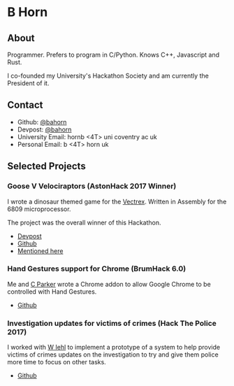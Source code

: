 # B Horn

## About

Programmer. Prefers to program in C/Python. Knows C++, Javascript and Rust.

I co-founded my University's Hackathon Society and am currently the
President of it.

## Contact

* Github: <a href="https://github.com/bahorn/">@bahorn</a>
* Devpost: <a href="https://devpost.com/bahorn">@bahorn</a>
* University Email: hornb <4T> uni <d0t> coventry <d0t> ac <d0t> uk
* Personal Email: b <4T> horn <d0t> uk 

## Selected Projects

### Goose V Velociraptors (AstonHack 2017 Winner)

I wrote a dinosaur themed game for the <a href="https://en.wikipedia.org/wiki/Vectrex">Vectrex</a>.
Written in Assembly for the 6809 microprocessor.

The project was the overall winner of this Hackathon.

* <a href="https://devpost.com/software/goose-v-velociraptors">Devpost</a>
* <a href="https://github.com/bahorn/AstonHack2017">Github</a>
* <a href="https://www.element14.com/community/docs/DOC-88127/l/astonhack-2017-24h-hackathon-roundup">Mentioned here</a>

### Hand Gestures support for Chrome (BrumHack 6.0)

Me and <a href="https://parker57.github.io/">C Parker</a> wrote a Chrome addon
to allow Google Chrome to be controlled with Hand Gestures.

* <a href="https://github.com/bahorn/Brumhack60">Github</a>

### Investigation updates for victims of crimes (Hack The Police 2017)

I worked with <a href="http://www.william-iehl.com/">W Iehl</a> to implement a
prototype of a system to help provide victims of crimes updates on the
investigation to try and give them police more time to focus on other tasks.

* <a href="https://github.com/fANZYo/policingHack17">Github</a>

